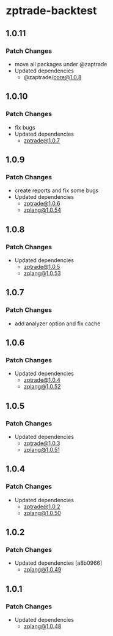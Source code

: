 # zptrade-backtest

## 1.0.11

### Patch Changes

- move all packages under @zaptrade
- Updated dependencies
  - @zaptrade/core@1.0.8

## 1.0.10

### Patch Changes

- fix bugs
- Updated dependencies
  - zptrade@1.0.7

## 1.0.9

### Patch Changes

- create reports and fix some bugs
- Updated dependencies
  - zptrade@1.0.6
  - zplang@1.0.54

## 1.0.8

### Patch Changes

- Updated dependencies
  - zptrade@1.0.5
  - zplang@1.0.53

## 1.0.7

### Patch Changes

- add analyzer option and fix cache

## 1.0.6

### Patch Changes

- Updated dependencies
  - zptrade@1.0.4
  - zplang@1.0.52

## 1.0.5

### Patch Changes

- Updated dependencies
  - zptrade@1.0.3
  - zplang@1.0.51

## 1.0.4

### Patch Changes

- Updated dependencies
  - zptrade@1.0.2
  - zplang@1.0.50

## 1.0.2

### Patch Changes

- Updated dependencies [a8b0966]
  - zplang@1.0.49

## 1.0.1

### Patch Changes

- Updated dependencies
  - zplang@1.0.48
